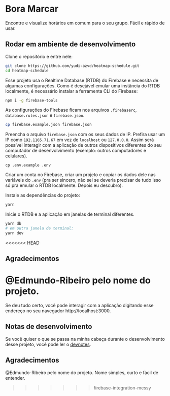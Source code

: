 # Bora Marcar 

Encontre e visualize horários em comum para o seu grupo. Fácil e rápido de usar.

## Rodar em ambiente de desenvolvimento

Clone o repositório e entre nele:

```sh
git clone https://github.com/yudi-azvd/heatmap-schedule.git
cd heatmap-schedule
```

Esse projeto usa o Realtime Database (RTDB) do Firebase e necessita de algumas 
configurações. Como é desejável emular uma instância do RTDB localmente,
é necessário instalar a ferramenta CLI do Firebase:

```sh
npm i -g firebase-tools
```

As configurações do Firebase ficam nos arquivos `.firebaserc`, 
`database.rules.json` e `firebase.json`.

```sh
cp firebase.example.json firebase.json
```

Preencha o arquivo `firebase.json` com os seus dados de IP. Prefira usar um IP 
como `192.1165.71.67` em vez de `localhost` ou `127.0.0.0`. Assim será possível 
interagir com a aplicação de outros dispositivos diferentes do seu computador de
desenvolvimento (exemplo: outros computadores e celulares).

```
cp .env.example .env
```

Criar um conta no Firebase, criar um projeto e copiar os dados dele nas variáveis
do `.env` (pra ser sincero, não sei se deveria precisar de tudo isso só pra 
emular o RTDB localmente. Depois eu descubro).

Instale as dependências do projeto:

```sh
yarn 
```

Inicie o RTDB e a aplicação em janelas de terminal diferentes.

```sh
yarn db
# em outra janela de terminal:
yarn dev
```

<<<<<<< HEAD
## Agradecimentos

@Edmundo-Ribeiro pelo nome do projeto.
=======
Se deu tudo certo, você pode interagir com a aplicação digitando esse endereço
no seu navegador http://localhost:3000.

## Notas de desenvolvimento

Se você quiser o que se passa na minha cabeça durante o desenvolvimento desse
projeto, você pode ler o [devnotes](./docs/devnotes.md).

## Agradecimentos

@Edmundo-Ribeiro pelo nome do projeto. Nome simples, curto e fácil de entender.
>>>>>>> firebase-integration-messy
